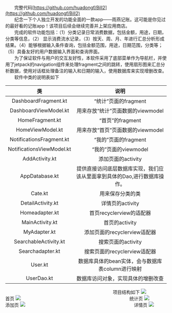 　　完整代码[https://github.com/huadongf/Bill2](https://github.com/huadongf/Bill2)  
　　纪念一下个人独立开发的功能全面的一款app——雨燕记账。这可能是你见过的最好看的记账app！该项目后续会继续完善并上架应用商店。  
　　完成的软件功能包括：（1）分类记录日常消费数据，包括金额，用途，日期，分类等信息，（2） 显示消费流水记录，（3）按天、周、月、年进行汇总分析形成结果。（4）能够根据输入条件查询，包括金额范围，用途，日期范围，分类等；（5）具备友好的用户数据输入界面和查询界面。  
　　为了保证软件与用户的交互友好性，本软件采用了底部菜单作为导航栏，并使用了jetpack的navigation组件来处理fragment之间的跳转，使用扇形图来汇总分析数据，使用对话框处理备注的输入和日期的输入，使用数据库来实现增删改查。  
　　软件中类的说明表如下

| 类  |  说明 |
| :------------: | :------------: |
|  DashboardFragment.kt |  “统计”页面的fragment |
|  DashboardViewModel.kt | 用来存放“统计”页面数据的viewmodel  |
|  HomeFragment.kt | “首页”的fragment  |
|  HomeViewModel.kt | 用来存放“首页”页面数据的viewmodel  |
|  NotificationsFragment.kt |  “我的”页面的fragment |
|  NotificationsViewModel.kt |  “我的”页面的viewmodel |
|  AddActivity.kt |  添加页面的activity |
|  AppDatabase.kt  |  提供直接访问底层数据库实现，我们应该从里面拿到具体的Dao,进行数据库操作。 |
|  Cate.kt | 用来保存分类的类  |
| DetailActivity.kt  |  详情页的activity |
| Homeadapter.kt  |  首页recyclerview的适配器 |
|  MainActivity.kt |  首页的activity |
| MyAdapter.kt  | 添加页面的recyclerview适配器  |
|  SearchableActivity.kt |  搜索页面的activity |
| Searchadapter.kt  | 搜索页面的recyclerview适配器  |
| User.kt  |  数据库具体的bean实体，会与数据库表column进行映射 |
| UserDao.kt  | 数据库访问对象，实现具体的增删改查  |
　　　　　　　　　　　　　　　　　　　　　　　　项目结构如下
![](https://huadongf.com/upload/20210131_11352720.png)
　　　　　　　　　　　　　　　　　　　　　　　　首页
![](https://huadongf.com/upload/20210131_1135592.png)
　　　　　　　　　　　　　　　　　　　　　　　　统计页
![](https://huadongf.com/upload/20210131_11361546.png)
　　　　　　　　　　　　　　　　　　　　　　　　添加页
![](https://huadongf.com/upload/20210131_1136407.png)
　　　　　　　　　　　　　　　　　　　　　　　　详情页
![](https://huadongf.com/upload/20210131_1136569.png)
